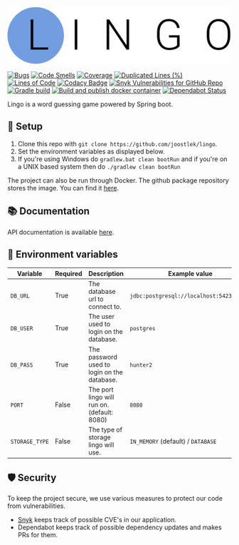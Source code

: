 ![Lingo logo](logo.svg)

[![Bugs](https://sonarcloud.io/api/project_badges/measure?project=joostlek_lingo&metric=bugs)](https://sonarcloud.io/dashboard?id=joostlek_lingo)
[![Code Smells](https://sonarcloud.io/api/project_badges/measure?project=joostlek_lingo&metric=code_smells)](https://sonarcloud.io/dashboard?id=joostlek_lingo)
[![Coverage](https://sonarcloud.io/api/project_badges/measure?project=joostlek_lingo&metric=coverage)](https://sonarcloud.io/dashboard?id=joostlek_lingo)
[![Duplicated Lines (%)](https://sonarcloud.io/api/project_badges/measure?project=joostlek_lingo&metric=duplicated_lines_density)](https://sonarcloud.io/dashboard?id=joostlek_lingo)
[![Lines of Code](https://sonarcloud.io/api/project_badges/measure?project=joostlek_lingo&metric=ncloc)](https://sonarcloud.io/dashboard?id=joostlek_lingo)
[![Codacy Badge](https://app.codacy.com/project/badge/Grade/d3d659fdc430478bbcf816b795ef6ff7)](https://www.codacy.com/manual/joostlek/lingo?utm_source=github.com&amp;utm_medium=referral&amp;utm_content=joostlek/lingo&amp;utm_campaign=Badge_Grade)
[![Snyk Vulnerabilities for GitHub Repo](https://img.shields.io/snyk/vulnerabilities/github/joostlek/lingo)](https://app.snyk.io/org/joostlek/project/fa4acdcd-7cdf-4ba2-a254-bc0820a19653)
[![Gradle build](https://github.com/joostlek/lingo/workflows/Gradle%20build/badge.svg)](https://github.com/joostlek/lingo/actions?query=workflow%3A%22Gradle+build%22)
[![Build and publish docker container](https://github.com/joostlek/lingo/workflows/Build%20and%20publish%20docker%20container/badge.svg)](https://github.com/joostlek/lingo/actions?query=workflow%3A%22Build+and+publish+docker+container%22)
[![Dependabot Status](https://api.dependabot.com/badges/status?host=github&repo=joostlek/lingo)](https://dependabot.com)

Lingo is a word guessing game powered by Spring boot.

## 🚀 Setup

1. Clone this repo with `git clone https://github.com/joostlek/lingo`.
2. Set the environment variables as displayed below.
3. If you're using Windows do `gradlew.bat clean bootRun` and if you're on a UNIX based system then do `./gradlew clean bootRun`

The project can also be run through Docker. The github package repository stores the image. You can find it [here](https://github.com/joostlek/lingo/packages/252422).

## 📚 Documentation

API documentation is available [here](https://documenter.getpostman.com/view/2998810/SzzheJhN).

## 🔢 Environment variables

| Variable       | Required | Description                                 | Example value                            |
|----------------|----------|---------------------------------------------|------------------------------------------|
| `DB_URL`       | True     | The database url to connect to.             | `jdbc:postgresql://localhost:5423/lingo` |
| `DB_USER`      | True     | The user used to login on the database.     | `postgres`                               |
| `DB_PASS`      | True     | The password used to login on the database. | `hunter2`                                |
| `PORT`         | False    | The port lingo will run on. (default: 8080) | `8080`                                   |
| `STORAGE_TYPE` | False    | The type of storage lingo will use.         | `IN_MEMORY` (default) / `DATABASE`       |

## 🛡 Security

To keep the project secure, we use various measures to protect our code from vulnerabilities. 

 - [Snyk](https://app.snyk.io/org/joostlek/project/fa4acdcd-7cdf-4ba2-a254-bc0820a19653) keeps track of possible CVE's in our application.
 - Dependabot keeps track of possible dependency updates and makes PRs for them.
 